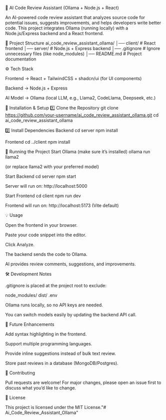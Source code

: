 🚀 AI Code Review Assistant (Ollama + Node.js + React)

An AI-powered code review assistant that analyzes source code for potential issues, suggests improvements, and helps developers write better code.
This project integrates Ollama (running locally) with a Node.js/Express backend and a React frontend.

📂 Project Structure
ai_code_review_assistant_ollama/
│── client/          # React frontend
│── server/          # Node.js + Express backend
│── .gitignore       # Ignore unnecessary files (like node_modules)
│── README.md        # Project documentation

⚙️ Tech Stack

Frontend → React + TailwindCSS + shadcn/ui (for UI components)

Backend → Node.js + Express

AI Model → Ollama (local LLM, e.g., Llama2, CodeLlama, Deepseek, etc.)

🔧 Installation & Setup
1️⃣ Clone the Repository
git clone https://github.com/your-username/ai_code_review_assistant_ollama.git
cd ai_code_review_assistant_ollama

2️⃣ Install Dependencies
Backend
cd server
npm install

Frontend
cd ../client
npm install

🚀 Running the Project
Start Ollama (make sure it’s installed)
ollama run llama2


(or replace llama2 with your preferred model)

Start Backend
cd server
npm start


Server will run on: http://localhost:5000

Start Frontend
cd client
npm run dev


Frontend will run on: http://localhost:5173 (Vite default)

💡 Usage

Open the frontend in your browser.

Paste your code snippet into the editor.

Click Analyze.

The backend sends the code to Ollama.

AI provides review comments, suggestions, and improvements.

🛠️ Development Notes

.gitignore is placed at the project root to exclude:

node_modules/
dist/
.env


Ollama runs locally, so no API keys are needed.

You can switch models easily by updating the backend API call.

📌 Future Enhancements

Add syntax highlighting in the frontend.

Support multiple programming languages.

Provide inline suggestions instead of bulk text review.

Store past reviews in a database (MongoDB/Postgres).

🤝 Contributing

Pull requests are welcome! For major changes, please open an issue first to discuss what you’d like to change.

📜 License

This project is licensed under the MIT License."# Ai_Code_Review_Assistant_Ollama" 
